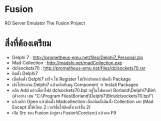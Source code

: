 # Fusion
 RO Server Emulator The Fusion Project

# สิ่งที่ต้องเตรียม
 - Delphi 7 : http://prometheus-emu.net/files/Delphi7_Personal.zip
 - Mad Collection : http://madshi.net/madCollection.exe
 - dclsockets70 : http://prometheus-emu.net/files/dclsockets70.rar
 - ติดตั้ง Delphi7
 - เมื่อติดตั้ง Delphi7 เสร็จ ให้ Register ให้เรียบร้อยแล้วติดตั้ง Package 
 - เข้าโปรแกรม Delphi7 แล้วคลิกที่เมนู Component -> Install Packages
 - คลิก Add แล้วเลือกไฟล์ dclsockets70.bpl อยู่ในโฟลเดอร์ Borland\Delphi7\Bin\ (ตัวอย่าง เช่น "C:\Program Files\Borland\Delphi7\Bin\dclsockets70.bpl")
 - แล้วคลิก Open แล้วติดตั้ง Madcollection เลือกติดตั้งมันทั้ง Collection เลย (Mad Except มีให้เลือก 2 เวอร์ชั่นให้ติดตั้งเวอร์ชั่น 2)
 - เปิด Src ของ Fusion (อยู่ตรง Fusion\Core\src) แล้วกด F9